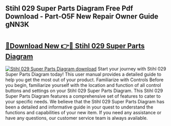## Stihl 029 Super Parts Diagram Free Pdf Download - Part-O5F New Repair Owner Guide gNN3K

# <h2><a href="http://dfk0l5.blite.top/?on=Stihl+029+Super+Parts+Diagram">🔗Download New 👉🔴 Stihl 029 Super Parts Diagram</a></h2>

[![Stihl 029 Super Parts Diagram download](https://i.imgur.com/lujVjoI.png)](http://dfk0l5.blite.top/?on=Stihl+029+Super+Parts+Diagram)
Start your journey with Stihl 029 Super Parts Diagram today! This user manual provides a detailed guide to help you get the most out of your product. Familiarize with Controls Before you begin, familiarize yourself with the location and function of all control buttons and settings on your Stihl 029 Super Parts Diagram. This Stihl 029 Super Parts Diagram features a comprehensive set of features to cater to your specific needs. We believe that the Stihl 029 Super Parts Diagram has been a detailed and informative guide in your quest to understand the functions and capabilities of your new item. If you need any assistance or have any questions, our customer service team is always available.
